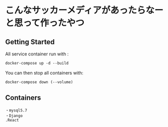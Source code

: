 # こんなサッカーメディアがあったらなーと思って作ったやつ

## Getting Started

All service container run with :
                
```dockerfile
docker-compose up -d --build
```

You can then stop all containers with:
```dockerfile
docker-compose down (--volume)
```

## Containers
```
・mysql5.7
・Django
.React
```
